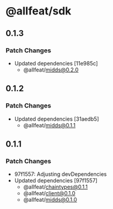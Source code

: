 # @allfeat/sdk

## 0.1.3

### Patch Changes

- Updated dependencies [11e985c]
  - @allfeat/midds@0.2.0

## 0.1.2

### Patch Changes

- Updated dependencies [31aedb5]
  - @allfeat/midds@0.1.1

## 0.1.1

### Patch Changes

- 97f1557: Adjusting devDependencies
- Updated dependencies [97f1557]
  - @allfeat/chaintypes@0.1.1
  - @allfeat/client@0.1.0
  - @allfeat/midds@0.1.0
